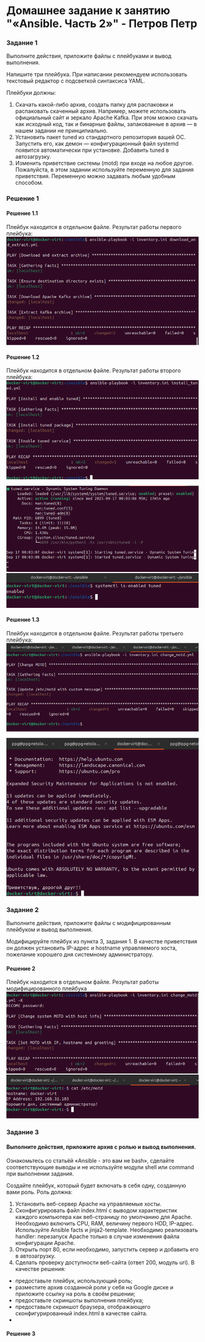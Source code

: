 # Домашнее задание к занятию "«Ansible. Часть 2»" - Петров Петр
### Задание 1
Выполните действия, приложите файлы с плейбуками и вывод выполнения.

Напишите три плейбука. При написании рекомендуем использовать текстовый редактор с подсветкой синтаксиса YAML.

Плейбуки должны:

1. Скачать какой-либо архив, создать папку для распаковки и распаковать скаченный архив. Например, можете использовать официальный сайт и зеркало Apache Kafka. При этом можно скачать как исходный код, так и бинарные файлы, запакованные в архив — в нашем задании не принципиально.
2. Установить пакет tuned из стандартного репозитория вашей ОС. Запустить его, как демон — конфигурационный файл systemd появится автоматически при установке. Добавить tuned в автозагрузку.
3. Изменить приветствие системы (motd) при входе на любое другое. Пожалуйста, в этом задании используйте переменную для задания приветствия. Переменную можно задавать любым удобным способом.
### Решение 1
#### Решение 1.1
Плейбук находится в отдельном файле.
Результат работы первого плейбука:
 ![Result1.1.](https://github.com/PeterP-DevOps/-Ansible.-2-/blob/main/screenshot/%D0%97%D0%B0%D0%B4%D0%B0%D0%BD%D0%B8%D0%B51.1..png)
#### Решение 1.2
Плейбук находится в отдельном файле.
Результат работы второго плейбука:
![Result1.2.](https://github.com/PeterP-DevOps/-Ansible.-2-/blob/main/screenshot/%D0%97%D0%B0%D0%B4%D0%B0%D0%BD%D0%B8%D0%B51.2..png)
 
![Result1.2.1.1](https://github.com/PeterP-DevOps/-Ansible.-2-/blob/main/screenshot/%D0%97%D0%B0%D0%B4%D0%B0%D0%BD%D0%B8%D0%B51.2.1.png)
![Result1.2.1.2](https://github.com/PeterP-DevOps/-Ansible.-2-/blob/main/screenshot/%D0%97%D0%B0%D0%B4%D0%B0%D0%BD%D0%B8%D0%B51.2.2.png)

#### Решение 1.3
Плейбук находится в отдельном файле.
Результат работы третьего плейбука:
![Result1.3.1](https://github.com/PeterP-DevOps/-Ansible.-2-/blob/main/screenshot/%D0%97%D0%B0%D0%B4%D0%B0%D0%BD%D0%B8%D0%B51.3.1.png)

![Result1.3.2](https://github.com/PeterP-DevOps/-Ansible.-2-/blob/main/screenshot/%D0%97%D0%B0%D0%B4%D0%B0%D0%BD%D0%B8%D0%B51.3.2.png)


### Задание 2
Выполните действия, приложите файлы с модифицированным плейбуком и вывод выполнения.

Модифицируйте плейбук из пункта 3, задания 1. В качестве приветствия он должен установить IP-адрес и hostname управляемого хоста, пожелание хорошего дня системному администратору.

#### Решение 2
Плейбук находится в отдельном файле.
Результат работы модифицированного плейбука
![Result2.1](https://github.com/PeterP-DevOps/-Ansible.-2-/blob/main/screenshot/%D0%97%D0%B0%D0%B4%D0%B0%D0%BD%D0%B8%D0%B52.1.png)
![Result2.2](https://github.com/PeterP-DevOps/-Ansible.-2-/blob/main/screenshot/%D0%97%D0%B0%D0%B4%D0%B0%D0%BD%D0%B8%D0%B52.2.png)

### Задание 3

#### Выполните действия, приложите архив с ролью и вывод выполнения.

Ознакомьтесь со статьёй «Ansible - это вам не bash», сделайте соответствующие выводы и не используйте модули shell или command при выполнении задания.

Создайте плейбук, который будет включать в себя одну, созданную вами роль. Роль должна:

1. Установить веб-сервер Apache на управляемые хосты.
2. Сконфигурировать файл index.html c выводом характеристик каждого компьютера как веб-страницу по умолчанию для Apache. Необходимо включить CPU, RAM, величину первого HDD, IP-адрес. Используйте Ansible facts и jinja2-template. Необходимо реализовать handler: перезапуск Apache только в случае изменения файла конфигурации Apache.
3. Открыть порт 80, если необходимо, запустить сервер и добавить его в автозагрузку.
4. Сделать проверку доступности веб-сайта (ответ 200, модуль uri).
В качестве решения:

- предоставьте плейбук, использующий роль;
- разместите архив созданной роли у себя на Google диске и приложите ссылку на роль в своём решении;
- предоставьте скриншоты выполнения плейбука;
- предоставьте скриншот браузера, отображающего сконфигурированный index.html в качестве сайта.
- 
#### Решение 3


